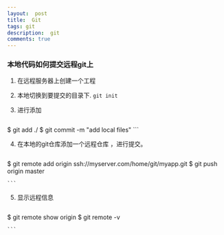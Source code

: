 ```yaml
---
layout:  post
title:  Git 
tags: git
description:  git
comments: true
---
```


### 本地代码如何提交远程git上

1. 在远程服务器上创建一个工程
2. 本地切换到要提交的目录下.  ``` git init ```
3. 进行添加 	
	
	```
$ git add ./
$ git commit -m "add local files"
	```

4. 在本地的git仓库添加一个远程仓库 ，进行提交。

	```
$ git remote add origin ssh://myserver.com/home/git/myapp.git
$ git push origin master

	```
5. 显示远程信息 	
		
	```
$ git remote show origin
$ git remote -v

	```